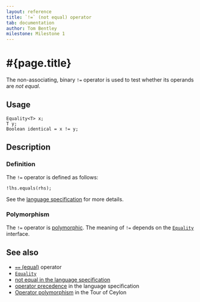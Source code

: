```yaml
---
layout: reference
title: `!=` (not equal) operator
tab: documentation
author: Tom Bentley
milestone: Milestone 1
---
```


# #{page.title}

The non-associating, binary `!=` operator is used to test whether its operands 
are *not equal*.

## Usage 

    Equality<T> x;
    T y;
    Boolean identical = x != y;

## Description

### Definition

The `!=` operator is defined as follows:

    !lhs.equals(rhs);

See the [language specification](#{site.urls.spec}#equalitycomparison) for more details.

### Polymorphism

The `!=` operator is [polymorphic](/documentation/reference/operator/operator-polymorphism). 
The meaning of `!=` depends on the 
[`Equality`](../../ceylon.language/Equality) interface.

## See also

* [`==` (equal)](../equal) operator
* [`Equality`](../../ceylon.language/Equality)
* [not equal in the language specification](#{site.urls.spec}#equalitycomparison)
* [operator precedence](#{site.urls.spec}#operatorprecedence) in the 
  language specification
* [Operator polymorphism](/documentation/tour/language-module/#operator_polymorphism) 
  in the Tour of Ceylon

